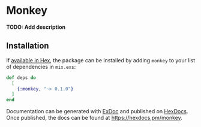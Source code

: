 # Monkey

**TODO: Add description**

## Installation

If [available in Hex](https://hex.pm/docs/publish), the package can be installed
by adding `monkey` to your list of dependencies in `mix.exs`:

```elixir
def deps do
  [
    {:monkey, "~> 0.1.0"}
  ]
end
```

Documentation can be generated with [ExDoc](https://github.com/elixir-lang/ex_doc)
and published on [HexDocs](https://hexdocs.pm). Once published, the docs can
be found at <https://hexdocs.pm/monkey>.

